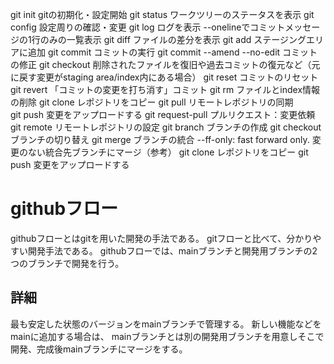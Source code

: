 git init
    gitの初期化・設定開始
git status
    ワークツリーのステータスを表示
git config 
    設定周りの確認・変更
git log
    ログを表示
    --onelineでコミットメッセージの1行のみの一覧表示
git diff
    ファイルの差分を表示
git add
    ステージングエリアに追加
git commit 
    コミットの実行
git commit --amend --no-edit
    コミットの修正
git checkout
    削除されたファイルを復旧や過去コミットの復元など（元に戻す変更がstaging area/index内にある場合）
git reset
    コミットのリセット
git revert
    「コミットの変更を打ち消す」コミット
git rm
    ファイルとindex情報の削除
git clone
    レポジトリをコピー
git pull
    リモートレポジトリの同期	
git push
    変更をアップロードする
git request-pull
    プルリクエスト：変更依頼
git remote
    リモートレポジトリの設定
git branch
    ブランチの作成
git checkout
    ブランチの切り替え
git merge
    ブランチの統合
    --ff-only: fast forward only. 変更のない統合先ブランチにマージ（参考）
git clone
    レポジトリをコピー
git push
    変更をアップロードする

# githubフロー
githubフローとはgitを用いた開発の手法である。
gitフローと比べて、分かりやすい開発手法である。
githubフローでは、mainブランチと開発用ブランチの2つのブランチで開発を行う。

## 詳細
最も安定した状態のバージョンをmainブランチで管理する。
新しい機能などをmainに追加する場合は、
mainブランチとは別の開発用ブランチを用意しそこで開発、完成後mainブランチにマージをする。